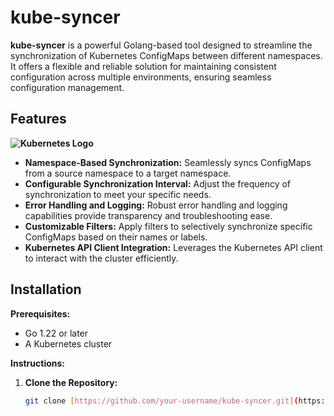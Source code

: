 # kube-syncer

**kube-syncer** is a powerful Golang-based tool designed to streamline the synchronization of Kubernetes ConfigMaps between different namespaces. It offers a flexible and reliable solution for maintaining consistent configuration across multiple environments, ensuring seamless configuration management.

## Features

**![Kubernetes Logo](https://kubernetes.io/static/img/brand/kubernetes-logo-horizontal.svg)**

* **Namespace-Based Synchronization:** Seamlessly syncs ConfigMaps from a source namespace to a target namespace.
* **Configurable Synchronization Interval:** Adjust the frequency of synchronization to meet your specific needs.
* **Error Handling and Logging:** Robust error handling and logging capabilities provide transparency and troubleshooting ease.
* **Customizable Filters:** Apply filters to selectively synchronize specific ConfigMaps based on their names or labels.
* **Kubernetes API Client Integration:** Leverages the Kubernetes API client to interact with the cluster efficiently.

## Installation

**Prerequisites:**

- Go 1.22 or later
- A Kubernetes cluster

**Instructions:**

1. **Clone the Repository:**

   ```bash
   git clone [https://github.com/your-username/kube-syncer.git](https://github.com/your-username/kube-syncer.git)
